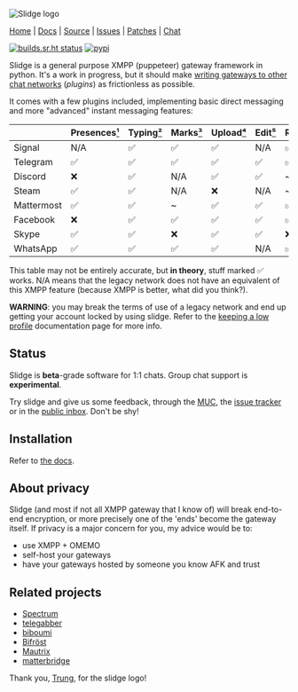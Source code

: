 ![Slidge logo](./dev/assets/slidge-color-small.png)

[Home](https://sr.ht/~nicoco/slidge) |
[Docs](https://slidge.im) |
[Source](https://sr.ht/~nicoco/slidge/sources) |
[Issues](https://sr.ht/~nicoco/slidge/trackers) |
[Patches](https://lists.sr.ht/~nicoco/public-inbox) |
[Chat](xmpp:slidge@conference.nicoco.fr?join)

[![builds.sr.ht status](https://builds.sr.ht/~nicoco/slidge/commits/master/ci.yml.svg)](https://builds.sr.ht/~nicoco/slidge/commits/master/ci.yml?)
[![pypi](https://badge.fury.io/py/slidge.svg)](https://pypi.org/project/slidge/)

Slidge is a general purpose XMPP (puppeteer) gateway framework in python.
It's a work in progress, but it should make
[writing gateways to other chat networks](https://slidge.im/dev/tutorial.html)
(*plugins*) as frictionless as possible.

It comes with a few plugins included, implementing basic direct messaging and more "advanced"
instant messaging features:

|            | Presences[¹] | Typing[²] | Marks[³] | Upload[⁴] | Edit[⁵] | React[⁶] | Retract[⁷] | Reply[⁸] | Groups[⁹] |
|------------|--------------|-----------|----------|-----------|---------|----------|------------|----------|-----------|
| Signal     | N/A          | ✅        | ✅       | ✅        | N/A     | ✅       | ✅         | ✅       | ~         |
| Telegram   | ✅           | ✅        | ✅       | ✅        | ✅      | ✅       | ✅         | ✅       | ~         |
| Discord    | ❌           | ✅        | N/A      | ✅        | ✅      | ~        | ✅         | ✅       | ~         |
| Steam      | ✅           | ✅        | N/A      | ❌        | N/A     | ~        | N/A        | N/A      | ❌         |
| Mattermost | ✅           | ✅        | ~        | ✅        | ✅      | ✅       | ✅         | ❌       | ❌         |
| Facebook   | ❌           | ✅        | ✅       | ✅        | ✅      | ✅       | ✅         | ✅       | ❌         |
| Skype      | ✅           | ✅        | ❌       | ✅        | ✅      | ❌       | ✅         | ❌       | ❌         |
| WhatsApp   | ✅           | ✅        | ✅       | ✅        | N/A     | ✅       | ✅         | ✅       | ❌         |


[¹]: https://xmpp.org/rfcs/rfc6121.html#presence
[²]: https://xmpp.org/extensions/xep-0085.html
[³]: https://xmpp.org/extensions/xep-0333.html
[⁴]: https://xmpp.org/extensions/xep-0363.html
[⁵]: https://xmpp.org/extensions/xep-0308.html
[⁶]: https://xmpp.org/extensions/xep-0444.html
[⁷]: https://xmpp.org/extensions/xep-0424.html
[⁸]: https://xmpp.org/extensions/xep-0461.html
[⁹]: https://xmpp.org/extensions/xep-0045.html


This table may not be entirely accurate, but **in theory**, stuff marked ✅ works.
N/A means that the legacy network does not have an equivalent of this XMPP feature
(because XMPP is better, what did you think?).

**WARNING**: you may break the terms of use of a legacy network and end up getting your account locked
by using slidge. Refer to the
[keeping a low profile](https://slidge.im/user/low_profile.html)
documentation page for more info.

Status
------

Slidge is **beta**-grade software for 1:1 chats.
Group chat support is **experimental**.

Try slidge and give us some
feedback, through the [MUC](xmpp:slidge@conference.nicoco.fr?join), the
[issue tracker](https://todo.sr.ht/~nicoco/slidge) or in the
[public inbox](https://lists.sr.ht/~nicoco/public-inbox).
Don't be shy!

Installation
------------

Refer to [the docs](https://slidge.im/admin/install.html).

About privacy
-------------

Slidge (and most if not all XMPP gateway that I know of) will break
end-to-end encryption, or more precisely one of the 'ends' become the
gateway itself. If privacy is a major concern for you, my advice would
be to:

-   use XMPP + OMEMO
-   self-host your gateways
-   have your gateways hosted by someone you know AFK and trust

Related projects
----------------

-   [Spectrum](https://www.spectrum.im/)
-   [telegabber](https://dev.narayana.im/narayana/telegabber)
-   [biboumi](https://biboumi.louiz.org/)
-   [Bifröst](https://github.com/matrix-org/matrix-bifrost)
-   [Mautrix](https://github.com/mautrix)
-   [matterbridge](https://github.com/42wim/matterbridge)

Thank you, [Trung](https://trung.fun/), for the slidge logo!
